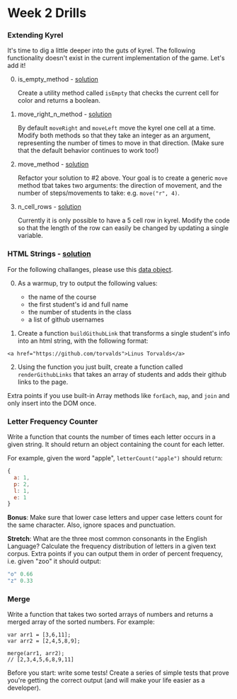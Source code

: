 # Week 2 Drills

### Extending Kyrel
It's time to dig a little deeper into the guts of kyrel. The following functionality doesn't exist in the current implementation of the game. Let's add it!

0. is_empty_method - [solution](drills_solutions.md#isempty)
    
    Create a utility method called `isEmpty` that checks the current cell for color and returns a boolean.

1. move_right_n_method - [solution](drills_solutions.md#moverightn)
    
    By default `moveRight` and `moveLeft` move the kyrel one cell at a time. Modify both methods so that they take an integer as an argument, representing the number of times to move in that direction. (Make sure that the default behavior continues to work too!)

2. move_method - [solution](drills_solutions.md#movedirection-times)
    
    Refactor your solution to #2 above. Your goal is to create a generic `move` method tbat takes two arguments: the direction of movement, and the number of steps/movements to take: e.g. `move("r", 4)`.

3. n_cell_rows - [solution](drills_solutions.md#n_cell_rows)

    Currently it is only possible to have a 5 cell row in kyrel. Modify the code so that the length of the row can easily be changed by updating a single variable.

### HTML Strings - [solution](drills_solutions.md#html-strings)

For the following challanges, please use this [data object](https://gist.githubusercontent.com/nathanallen/8b7fe7e58f10dd6e0825/raw/390e7f7dcc5c4c8ed561cb6f4eacfd9a4545fed5/wdi21.json).

0. As a warmup, try to output the following values:
    * the name of the course
    * the first student's id and full name
    * the number of students in the class
    * a list of github usernames

1. Create a function `buildGithubLink` that transforms a single student's info into an html string, with the following format:

```
<a href="https://github.com/torvalds">Linus Torvalds</a>
```

2. Using the function you just built, create a function called `renderGithubLinks` that takes an array of students and adds their github links to the page.

Extra points if you use built-in Array methods like `forEach`, `map`, and `join` and only insert into the DOM once.

### Letter Frequency Counter

Write a function that counts the number of times each letter occurs in a given string. It should return an object containing the count for each letter.

For example, given the word "apple", `letterCount("apple")` should return:

```javascript
{
  a: 1,
  p: 2,
  l: 1,
  e: 1
}
```

**Bonus**: Make sure that lower case letters and upper case letters count for the same character. Also, ignore spaces and punctuation.

**Stretch**: What are the three most common consonants in the English Language? Calculate the frequency distribution of letters in a given text corpus. Extra points if you can output them in order of percent frequency, i.e. given "zoo" it should output:

``` javascript
"o" 0.66
"z" 0.33
```

### Merge

Write a function that takes two sorted arrays of numbers and returns a merged array of the sorted numbers. For example:

```
var arr1 = [3,6,11];
var arr2 = [2,4,5,8,9];

merge(arr1, arr2);
// [2,3,4,5,6,8,9,11]
```

Before you start: write some tests! Create a series of simple tests that prove you're getting the correct output (and will make your life easier as a developer).
